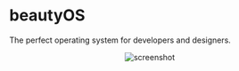 # beautyOS
The perfect operating system for developers and designers. 
<center>
  
<img src="https://media1.tenor.com/images/467d353f7e2d43563ce13fddbb213709/tenor.gif?itemid=12136175" alt="screenshot"/>

</center>
